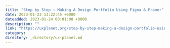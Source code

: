 ```yaml
---
title: "Step by Step — Making A Design Portfolio Using Figma & Framer"
date: 2023-01-23 13:22:45 +0000
dateadded: 2023-01-24 00:01:00 +0000
description: ""
link: "https://uxplanet.org/step-by-step-making-a-design-portfolio-using-figma-framer-cf0b2f8b9939?source=rss----819cc2aaeee0---4"
category:
directory: _directory/ux-planet.md
---
```

